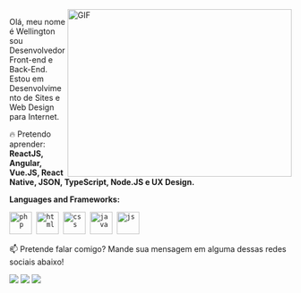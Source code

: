    
<img align="right" alt="GIF" src="https://media.giphy.com/media/MeJgB3yMMwIaHmKD4z/giphy.gif" width="400" height="300" />

<p align="left">
  Olá, meu nome é Wellington sou Desenvolvedor Front-end e Back-End.
Estou em Desenvolvimento de Sites e Web Design para Internet.
 
</p>
 
 <p align="left">
  🔥 Pretendo aprender: <strong>ReactJS, Angular, Vue.JS, React Native, JSON, TypeScript, Node.JS e UX Design.</strong>
</p>
 
 **Languages and Frameworks:**
<p align="left">
  <code><img src="https://github.com/abranhe/programming-languages-logos/blob/master/src/php/php_48x48.png" alt="php" width="40" height="40"/></code>&nbsp;
  <code><img src="https://github.com/abranhe/programming-languages-logos/blob/master/src/html/html_48x48.png" alt="html" width="40" height="40" /></code>&nbsp;
  <code><img src="https://github.com/abranhe/programming-languages-logos/blob/master/src/css/css_48x48.png" alt="css" width="40" height="40" /></code>&nbsp;
  <code><img src="https://github.com/abranhe/programming-languages-logos/blob/master/src/java/java_48x48.png" alt="java" width="40" height="40" /></code>&nbsp;
  <code><img src="https://github.com/abranhe/programming-languages-logos/blob/master/src/javascript/javascript_48x48.png" alt="js" width="40" height="40" /></code>&nbsp;
   </p>
   
<p align="left">
📫 Pretende falar comigo? Mande sua mensagem em alguma dessas redes sociais abaixo!
</p>
  
<p align="left">
<a href="hayukicodes@gmail.com" alt="Contributors">
<img src="https://img.shields.io/badge/-hayukicodes@gmail.com-e34c41?style=flat-square&labelColor=e34c41&logo=gmail&logoColor=white&link=hayukicodes@gmail.com" /></a>
  
<a href="https://www.linkedin.com/in/hayukicodes" alt="Contributors">
<img src="https://img.shields.io/badge/-hayukicodes-blue?style=flat-square&logo=Linkedin&logoColor=white&link=https://www.linkedin.com/in/hayukicode" /></a>
  
<a href="https://twitter.com/hayukicodes" alt="Contributors">
<img src="https://img.shields.io/badge/-hayukicodes-1ca0f1?style=flat-square&labelColor=1ca0f1&logo=twitter&logoColor=white&link=https://twitter.com/hayukicodes" /></a>
 </p>
 
